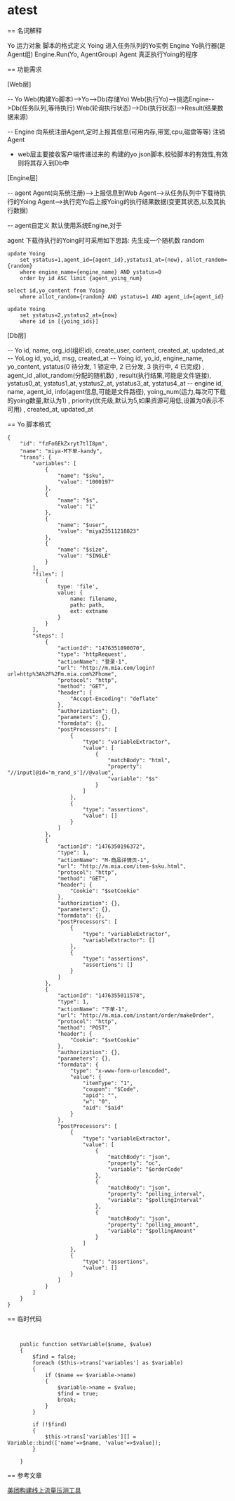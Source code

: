 atest
========


== 名词解释

Yo 运力对象 脚本的格式定义
Yoing 进入任务队列的Yo实例
Engine Yo执行器(是Agent组) Engine.Run(Yo, AgentGroup)
Agent  真正执行Yoing的程序


== 功能需求

[Web层]

-- Yo
Web(构建Yo脚本)-->Yo-->Db(存储Yo)
Web(执行Yo)-->挑选Engine-->Db(任务队列,等待执行)
Web(轮询执行状态)-->Db(执行状态)-->Result(结果数据来源)

-- Engine
向系统注册Agent,定时上报其信息(可用内存,带宽,cpu,磁盘等等)
注销Agent


* web层主要接收客户端传递过来的 构建的yo json脚本,校验脚本的有效性,有效则将其存入到Db中


[Engine层]

-- agent
Agent(向系统注册)-->上报信息到Web
Agent-->从任务队列中下载待执行的Yoing
Agent-->执行完Yo后上报Yoing的执行结果数据(变更其状态,以及其执行数据)

-- agent自定义
默认使用系统Engine,对于

agent 下载待执行的Yoing时可采用如下思路:
	先生成一个随机数 random

	update Yoing 
		set ystatus=1,agent_id={agent_id},ystatus1_at={now}, allot_random={random}
		where engine_name={engine_name} AND ystatus=0
		order by id ASC limit {agent_yoing_num}

	select id,yo_content from Yoing
		where allot_random={random} AND ystatus=1 AND agent_id={agent_id}

	update Yoing 
		set ystatus=2,ystatus2_at={now}
		where id in [{yoing_ids}]

[Db层]

-- Yo
id, name, org_id(组织id), create_user, content, created_at, updated_at
-- YoLog
id, yo_id, msg, created_at
-- Yoing
id, yo_id, engine_name, yo_content, ystatus(0 待分发, 1 锁定中, 2 已分发, 3 执行中, 4 已完成)
	, agent_id ,allot_random(分配的随机数)
	, result(执行结果,可能是文件链接), ystatus0_at, ystatus1_at, ystatus2_at, ystatus3_at, ystatus4_at
-- engine
id, name, agent_id, info(agent信息,可能是文件路径), yoing_num(运力,每次可下载的yoing数量,默认为1)
	, priority(优先级,默认为5,如果资源可用低,设置为0表示不可用)
	, created_at, updated_at 


== Yo 脚本格式

```
{
    "id": "fzFo6EkZxryt7tlI8pm",
    "name": "miya-M下单-kandy",
    "trans": {
        "variables": [
            {
                "name": "$sku",
                "value": "1000197"
            },
            {
                "name": "$s",
                "value": "1"
            },
            {
                "name": "$user",
                "value": "miya23511218823"
            },
            {
                "name": "$size",
                "value": "SINGLE"
            }
        ],
        "files": [
            {
                type: 'file',
                value: {
                    name: filename,
                    path: path,
                    ext: extname
                }
            }
        ],
        "steps": [
            {
                "actionId": "1476351890070",
                "type": 'httpRequest',
                "actionName": "登录-1",
                "url": "http://m.mia.com/login?url=http%3A%2F%2Fm.mia.com%2Fhome",
                "protocol": "http",
                "method": "GET",
                "header": {
                    "Accept-Encoding": "deflate"
                },
                "authorization": {},
                "parameters": {},
                "formdata": {},
                "postProcessors": [
                    {
                        "type": "variableExtractor",
                        "value": [
                            {
                                "matchBody": "html",
                                "property": "//input[@id='m_rand_s']//@value",
                                "variable": "$s"
                            }
                        ]
                    },
                    {
                        "type": "assertions",
                        "value": []
                    }
                ]
            },
            {
                "actionId": "1476350196372",
                "type": 1,
                "actionName": "M-商品详情页-1",
                "url": "http://m.mia.com/item-$sku.html",
                "protocol": "http",
                "method": "GET",
                "header": {
                    "Cookie": "$setCookie"
                },
                "authorization": {},
                "parameters": {},
                "formdata": {},
                "postProcessors": [
                    {
                        "type": "variableExtractor",
                        "variableExtractor": []
                    },
                    {
                        "type": "assertions",
                        "assertions": []
                    }
                ]
            },
            {
                "actionId": "1476355011578",
                "type": 1,
                "actionName": "下单-1",
                "url": "http://m.mia.com/instant/order/makeOrder",
                "protocol": "http",
                "method": "POST",
                "header": {
                    "Cookie": "$setCookie"
                },
                "authorization": {},
                "parameters": {},
                "formdata": {
                    "type": "x-www-form-urlencoded",
                    "value": {
                        "itemType": "1",
                        "coupon": "$Code",
                        "apid": "",
                        "w": "0",
                        "aid": "$aid"
                    }
                },
                "postProcessors": [
                    {
                        "type": "variableExtractor",
                        "value": [
                            {
                                "matchBody": "json",
                                "property": "oc",
                                "variable": "$orderCode"
                            },
                            {
                                "matchBody": "json",
                                "property": "polling_interval",
                                "variable": "$pollingInterval"
                            },
                            {
                                "matchBody": "json",
                                "property": "polling_amount",
                                "variable": "$pollingAmount"
                            }
                        ]
                    },
                    {
                        "type": "assertions",
                        "value": []
                    }
                ]
            }
        ]
    }
}
```

== 临时代码

```


    public function setVariable($name, $value)
    {
        $find = false;
        foreach ($this->trans['variables'] as $variable)
        {
            if ($name == $variable->name)
            {
                $variable->name = $value;
                $find = true;
                break;
            }
        }

        if (!$find)
        {
            $this->trans['variables'][] = Variable::bind(['name'=>$name, 'value'=>$value]);
        }

    }

```

== 参考文章

[美团构建线上流量压测工具](http://www.liuliangshenqi.com/fenxiang/2756.html)